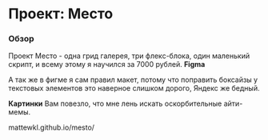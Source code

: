# Проект: Место

### Обзор

Проект Место - одна грид галерея, три флекс-блока, один маленький скрипт, и всему этому я научился за 7000 рублей.
**Figma**

А так же в фигме я сам правил макет, потому что поправить боксайзы у текстовых элементов это наверное слишком дорого, Яндекс же бедный.

**Картинки**
Вам повезло, что мне лень искать оскорбительные айти-мемы.

mattewkl.github.io/mesto/